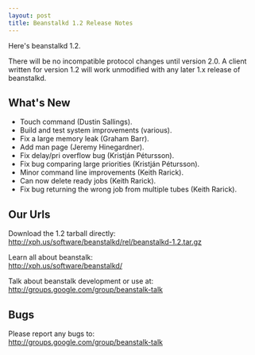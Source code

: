```yaml
---
layout: post
title: Beanstalkd 1.2 Release Notes
---
```


Here's beanstalkd 1.2.

There will be no incompatible protocol changes until version 2.0. A client
written for version 1.2 will work unmodified with any later 1.x release of
beanstalkd.

What's New
----------

 * Touch command (Dustin Sallings).
 * Build and test system improvements (various).
 * Fix a large memory leak (Graham Barr).
 * Add man page (Jeremy Hinegardner).
 * Fix delay/pri overflow bug (Kristján Pétursson).
 * Fix bug comparing large priorities (Kristján Pétursson).
 * Minor command line improvements (Keith Rarick).
 * Can now delete ready jobs (Keith Rarick).
 * Fix bug returning the wrong job from multiple tubes (Keith Rarick).


Our Urls
--------

Download the 1.2 tarball directly:  
<http://xph.us/software/beanstalkd/rel/beanstalkd-1.2.tar.gz>

Learn all about beanstalk:  
<http://xph.us/software/beanstalkd/>

Talk about beanstalk development or use at:  
<http://groups.google.com/group/beanstalk-talk>


Bugs
----

Please report any bugs to:  
<http://groups.google.com/group/beanstalk-talk>

